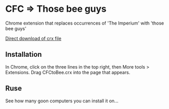 CFC => Those bee guys
=====================

Chrome extension that replaces occurrences of 'The Imperium' with 'those bee guys'

[Direct download of crx file](https://github.com/wtfrank/cfc-to-bee/blob/master/CFCtoBee.crx?raw=true)


Installation
------------

In Chrome, click on the three lines in the top right, then More tools > Extensions.  Drag CFCtoBee.crx into the page that appears.

Ruse
----

See how many goon computers you can install it on...
